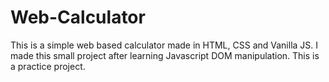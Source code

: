 # Web-Calculator
This is a simple web based calculator made in HTML, CSS and Vanilla JS. I made this small project after learning Javascript DOM manipulation. This is a practice project.
